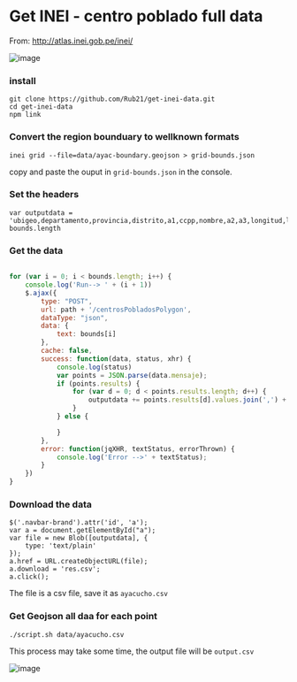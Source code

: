 # Get INEI - centro poblado full data

 From: http://atlas.inei.gob.pe/inei/

 ![image](https://user-images.githubusercontent.com/1152236/41057405-ac512f20-698c-11e8-960d-511dffcb75ac.png)



###  install


```
git clone https://github.com/Rub21/get-inei-data.git
cd get-inei-data
npm link

```

### Convert the region bounduary to wellknown formats


```
inei grid --file=data/ayac-boundary.geojson > grid-bounds.json

```

copy and paste the ouput in `grid-bounds.json` in the console.


### Set the headers

```
var outputdata = 'ubigeo,departamento,provincia,distrito,a1,ccpp,nombre,a2,a3,longitud,latitud,a4\n';
bounds.length
```

### Get the data


```js

for (var i = 0; i < bounds.length; i++) {
	console.log('Run--> ' + (i + 1))
	$.ajax({
		type: "POST",
		url: path + '/centrosPobladosPolygon',
		dataType: "json",
		data: {
			text: bounds[i]
		},
		cache: false,
		success: function(data, status, xhr) {
			console.log(status)
			var points = JSON.parse(data.mensaje);
			if (points.results) {
				for (var d = 0; d < points.results.length; d++) {
					outputdata += points.results[d].values.join(',') + '\n';
				}
			} else {

			}
		},
		error: function(jqXHR, textStatus, errorThrown) {
			console.log('Error -->' + textStatus);
		}
	})
}

```

### Download the data

```
$('.navbar-brand').attr('id', 'a');
var a = document.getElementById("a");
var file = new Blob([outputdata], {
	type: 'text/plain'
});
a.href = URL.createObjectURL(file);
a.download = 'res.csv';
a.click();

```


The file is a csv file, save it as `ayacucho.csv`


### Get Geojson all daa for each point

```
./script.sh data/ayacucho.csv

```
This process may take  some time, the output file will be `output.csv`


![image](https://user-images.githubusercontent.com/1152236/41062042-278f5b50-699a-11e8-8148-d2b0c788c536.png)
